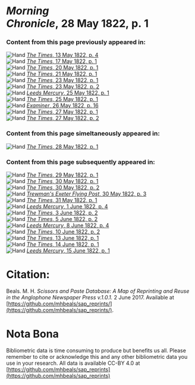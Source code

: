 # *Morning Chronicle*, 28 May 1822, p. 1  
  
### Content from this page previously appeared in:  
![Hand](http://scissorsandpaste.net/wp-content/uploads/2017/06/smallhandpointer.png) [*The Times*, 13 May 1822, p. 4](https://mhbeals.github.io/sap_html/The-Times/The-Times-13-May-1822-p-4)  
![Hand](http://scissorsandpaste.net/wp-content/uploads/2017/06/smallhandpointer.png) [*The Times*, 17 May 1822, p. 1](https://mhbeals.github.io/sap_html/The-Times/The-Times-17-May-1822-p-1)  
![Hand](http://scissorsandpaste.net/wp-content/uploads/2017/06/smallhandpointer.png) [*The Times*, 20 May 1822, p. 1](https://mhbeals.github.io/sap_html/The-Times/The-Times-20-May-1822-p-1)  
![Hand](http://scissorsandpaste.net/wp-content/uploads/2017/06/smallhandpointer.png) [*The Times*, 21 May 1822, p. 1](https://mhbeals.github.io/sap_html/The-Times/The-Times-21-May-1822-p-1)  
![Hand](http://scissorsandpaste.net/wp-content/uploads/2017/06/smallhandpointer.png) [*The Times*, 23 May 1822, p. 1](https://mhbeals.github.io/sap_html/The-Times/The-Times-23-May-1822-p-1)  
![Hand](http://scissorsandpaste.net/wp-content/uploads/2017/06/smallhandpointer.png) [*The Times*, 23 May 1822, p. 2](https://mhbeals.github.io/sap_html/The-Times/The-Times-23-May-1822-p-2)  
![Hand](http://scissorsandpaste.net/wp-content/uploads/2017/06/smallhandpointer.png) [*Leeds Mercury*, 25 May 1822, p. 1](https://mhbeals.github.io/sap_html/Leeds-Mercury/Leeds-Mercury-25-May-1822-p-1)  
![Hand](http://scissorsandpaste.net/wp-content/uploads/2017/06/smallhandpointer.png) [*The Times*, 25 May 1822, p. 1](https://mhbeals.github.io/sap_html/The-Times/The-Times-25-May-1822-p-1)  
![Hand](http://scissorsandpaste.net/wp-content/uploads/2017/06/smallhandpointer.png) [*Examiner*, 26 May 1822, p. 16](https://mhbeals.github.io/sap_html/Examiner/Examiner-26-May-1822-p-16)  
![Hand](http://scissorsandpaste.net/wp-content/uploads/2017/06/smallhandpointer.png) [*The Times*, 27 May 1822, p. 1](https://mhbeals.github.io/sap_html/The-Times/The-Times-27-May-1822-p-1)  
![Hand](http://scissorsandpaste.net/wp-content/uploads/2017/06/smallhandpointer.png) [*The Times*, 27 May 1822, p. 2](https://mhbeals.github.io/sap_html/The-Times/The-Times-27-May-1822-p-2)  
  
### Content from this page simeltaneously appeared in:  
![Hand](http://scissorsandpaste.net/wp-content/uploads/2017/06/smallhandpointer.png) [*The Times*, 28 May 1822, p. 1](https://mhbeals.github.io/sap_html/The-Times/The-Times-28-May-1822-p-1)  
  
### Content from this page subsequently appeared in:  
![Hand](http://scissorsandpaste.net/wp-content/uploads/2017/06/smallhandpointer.png) [*The Times*, 29 May 1822, p. 1](https://mhbeals.github.io/sap_html/The-Times/The-Times-29-May-1822-p-1)  
![Hand](http://scissorsandpaste.net/wp-content/uploads/2017/06/smallhandpointer.png) [*The Times*, 30 May 1822, p. 1](https://mhbeals.github.io/sap_html/The-Times/The-Times-30-May-1822-p-1)  
![Hand](http://scissorsandpaste.net/wp-content/uploads/2017/06/smallhandpointer.png) [*The Times*, 30 May 1822, p. 2](https://mhbeals.github.io/sap_html/The-Times/The-Times-30-May-1822-p-2)  
![Hand](http://scissorsandpaste.net/wp-content/uploads/2017/06/smallhandpointer.png) [*Trewman's Exeter Flying Post*, 30 May 1822, p. 3](https://mhbeals.github.io/sap_html/Trewman's-Exeter-Flying-Post/Trewman's-Exeter-Flying-Post-30-May-1822-p-3)  
![Hand](http://scissorsandpaste.net/wp-content/uploads/2017/06/smallhandpointer.png) [*The Times*, 31 May 1822, p. 1](https://mhbeals.github.io/sap_html/The-Times/The-Times-31-May-1822-p-1)  
![Hand](http://scissorsandpaste.net/wp-content/uploads/2017/06/smallhandpointer.png) [*Leeds Mercury*, 1 June 1822, p. 4](https://mhbeals.github.io/sap_html/Leeds-Mercury/Leeds-Mercury-1-June-1822-p-4)  
![Hand](http://scissorsandpaste.net/wp-content/uploads/2017/06/smallhandpointer.png) [*The Times*, 3 June 1822, p. 2](https://mhbeals.github.io/sap_html/The-Times/The-Times-3-June-1822-p-2)  
![Hand](http://scissorsandpaste.net/wp-content/uploads/2017/06/smallhandpointer.png) [*The Times*, 5 June 1822, p. 2](https://mhbeals.github.io/sap_html/The-Times/The-Times-5-June-1822-p-2)  
![Hand](http://scissorsandpaste.net/wp-content/uploads/2017/06/smallhandpointer.png) [*Leeds Mercury*, 8 June 1822, p. 4](https://mhbeals.github.io/sap_html/Leeds-Mercury/Leeds-Mercury-8-June-1822-p-4)  
![Hand](http://scissorsandpaste.net/wp-content/uploads/2017/06/smallhandpointer.png) [*The Times*, 10 June 1822, p. 2](https://mhbeals.github.io/sap_html/The-Times/The-Times-10-June-1822-p-2)  
![Hand](http://scissorsandpaste.net/wp-content/uploads/2017/06/smallhandpointer.png) [*The Times*, 13 June 1822, p. 1](https://mhbeals.github.io/sap_html/The-Times/The-Times-13-June-1822-p-1)  
![Hand](http://scissorsandpaste.net/wp-content/uploads/2017/06/smallhandpointer.png) [*The Times*, 14 June 1822, p. 1](https://mhbeals.github.io/sap_html/The-Times/The-Times-14-June-1822-p-1)  
![Hand](http://scissorsandpaste.net/wp-content/uploads/2017/06/smallhandpointer.png) [*Leeds Mercury*, 15 June 1822, p. 1](https://mhbeals.github.io/sap_html/Leeds-Mercury/Leeds-Mercury-15-June-1822-p-1)  


# Citation: 

Beals. M. H. *Scissors and Paste Database: A Map of Reprinting and Reuse in the Anglophone Newspaper Press v.1.0.1.* 2 June 2017. Available at [https://github.com/mhbeals/sap_reprints/](https://github.com/mhbeals/sap_reprints/). 

# Nota Bona

Bibliometric data is time consuming to produce but benefits us all. Please remember to cite or acknowledge this and any other bibliometric data you use in your research. All data is available CC-BY 4.0 at [https://github.com/mhbeals/sap_reprints](https://github.com/mhbeals/sap_reprints)